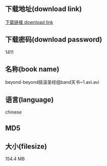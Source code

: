 ## 下载地址(download link)
[下载链接 download link](https://voluble-croquembouche-d321dc.netlify.app/?s=beyond-beyond%E6%91%87%E6%BB%9A%E5%9C%A3%E7%BB%8F%E7%BB%84band%E5%A4%A9%E4%B9%A6~1.avi)

## 下载密码(download password)
1411

## 名称(book name)
beyond-beyond摇滚圣经组band天书~1.avi.avi

## 语言(language)
chinese

## MD5


## 大小(filesize)
154.4 MB
